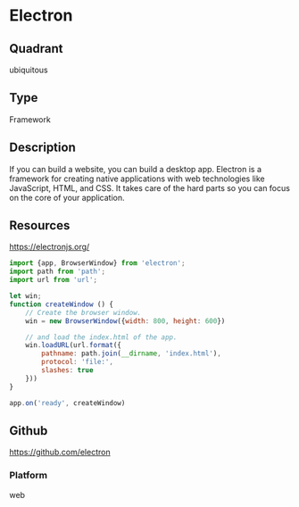 # Electron

## Quadrant
ubiquitous

## Type
Framework

## Description
If you can build a website, you can build a desktop app. Electron is a framework for creating native applications with web technologies like JavaScript, HTML, and CSS. It takes care of the hard parts so you can focus on the core of your application.

## Resources
https://electronjs.org/

``` js
import {app, BrowserWindow} from 'electron';
import path from 'path';
import url from 'url';

let win;
function createWindow () {
    // Create the browser window.
    win = new BrowserWindow({width: 800, height: 600})

    // and load the index.html of the app.
    win.loadURL(url.format({
        pathname: path.join(__dirname, 'index.html'),
        protocol: 'file:',
        slashes: true
    }))
}

app.on('ready', createWindow)

```

## Github
https://github.com/electron

### Platform
web
